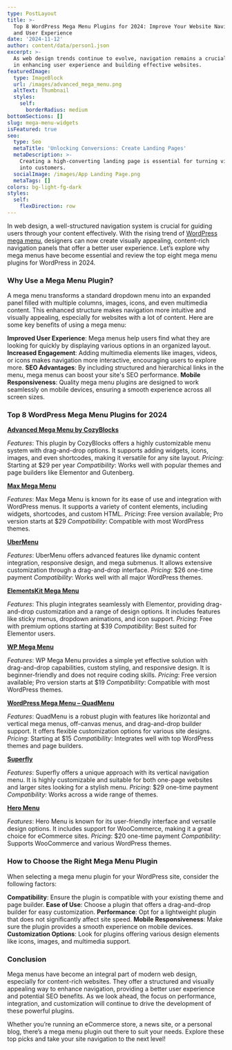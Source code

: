 ```yaml
---
type: PostLayout
title: >-
  Top 8 WordPress Mega Menu Plugins for 2024: Improve Your Website Navigation
  and User Experience
date: '2024-11-12'
author: content/data/person1.json
excerpt: >-
  As web design trends continue to evolve, navigation remains a crucial element
  in enhancing user experience and building effective websites. 
featuredImage:
  type: ImageBlock
  url: /images/advanced_mega_menu.png
  altText: Thumbnail
  styles:
    self:
      borderRadius: medium
bottomSections: []
slug: mega-menu-widgets
isFeatured: true
seo:
  type: Seo
  metaTitle: 'Unlocking Conversions: Create Landing Pages'
  metaDescription: >-
    Creating a high-converting landing page is essential for turning visitors
    into customers.
  socialImage: /images/App Landing Page.png
  metaTags: []
colors: bg-light-fg-dark
styles:
  self:
    flexDirection: row
---
```

In web design, a well-structured navigation system is crucial for guiding users through your content effectively. With the rising trend of [WordPress mega menu](https://cozythemes.com/blog/wordpress-mega-menu/), designers can now create visually appealing, content-rich navigation panels that offer a better user experience. Let’s explore why mega menus have become essential and review the top eight mega menu plugins for WordPress in 2024.

### Why Use a Mega Menu Plugin?

A mega menu transforms a standard dropdown menu into an expanded panel filled with multiple columns, images, icons, and even multimedia content. This enhanced structure makes navigation more intuitive and visually appealing, especially for websites with a lot of content. Here are some key benefits of using a mega menu:

**Improved User Experience**: Mega menus help users find what they are looking for quickly by displaying various options in an organized layout.
**Increased Engagement**: Adding multimedia elements like images, videos, or icons makes navigation more interactive, encouraging users to explore more.
**SEO Advantages**: By including structured and hierarchical links in the menu, mega menus can boost your site's SEO performance.
**Mobile Responsiveness**: Quality mega menu plugins are designed to work seamlessly on mobile devices, ensuring a smooth experience across all screen sizes.

### Top 8 WordPress Mega Menu Plugins for 2024

[**Advanced Mega Menu by CozyBlocks**](https://cozythemes.com/cozy-addons)

*Features*: This plugin by CozyBlocks offers a highly customizable menu system with drag-and-drop options. It supports adding widgets, icons, images, and even shortcodes, making it versatile for any site layout.
*Pricing*: Starting at $29 per year
*Compatibility*: Works well with popular themes and page builders like Elementor and Gutenberg.

[**Max Mega Menu**](https://wordpress.org/plugins/megamenu/)

*Features*: Max Mega Menu is known for its ease of use and integration with WordPress menus. It supports a variety of content elements, including widgets, shortcodes, and custom HTML.
*Pricing*: Free version available; Pro version starts at $29
*Compatibility*: Compatible with most WordPress themes.

[**UberMenu**](https://codecanyon.net/item/ubermenu-wordpress-mega-menu-plugin/154703?irgwc=1\&clickid=Ut-TbWWzgxyKTv-2KrQcXQDyUkCTov21q0MCws0\&iradid=275988\&irpid=1230622\&iradtype=ONLINE_TRACKING_LINK\&irmptype=mediapartner\&mp_value1=\&utm_campaign=af_impact_radius_1230622\&utm_medium=affiliate\&utm_source=impact_radius)

*Features*: UberMenu offers advanced features like dynamic content integration, responsive design, and mega submenus. It allows extensive customization through a drag-and-drop interface.
*Pricing*: $26 one-time payment
*Compatibility*: Works well with all major WordPress themes.

[**ElementsKit Mega Menu**](https://wordpress.org/plugins/elementskit-lite/)

*Features*: This plugin integrates seamlessly with Elementor, providing drag-and-drop customization and a range of design options. It includes features like sticky menus, dropdown animations, and icon support.
*Pricing*: Free with premium options starting at $39
*Compatibility*: Best suited for Elementor users.

[**WP Mega Menu**](https://mythemeshop.com/plugins/wp-mega-menu/)

*Features*: WP Mega Menu provides a simple yet effective solution with drag-and-drop capabilities, custom styling, and responsive design. It is beginner-friendly and does not require coding skills.
*Pricing*: Free version available; Pro version starts at $19
*Compatibility*: Compatible with most WordPress themes.

[**WordPress Mega Menu – QuadMenu**](https://wordpress.org/plugins/quadmenu/)

*Features*: QuadMenu is a robust plugin with features like horizontal and vertical mega menus, off-canvas menus, and drag-and-drop builder support. It offers flexible customization options for various site designs.
*Pricing*: Starting at $15
*Compatibility*: Integrates well with top WordPress themes and page builders.

[**Superfly**](https://codecanyon.net/item/superfly-responsive-wordpress-menu-plugin/8012790?srsltid=AfmBOoqJ2XNWw1ubD6XZD4HylElWTt3gg5B7OdzKhqylFQ1cgwCQGk15)

*Features*: Superfly offers a unique approach with its vertical navigation menu. It is highly customizable and suitable for both one-page websites and larger sites looking for a stylish menu.
*Pricing*: $29 one-time payment
*Compatibility*: Works across a wide range of themes.

[**Hero Menu**](https://plugins.heroplugins.com/demo/menu/)

*Features*: Hero Menu is known for its user-friendly interface and versatile design options. It includes support for WooCommerce, making it a great choice for eCommerce sites.
*Pricing*: $20 one-time payment
*Compatibility*: Supports WooCommerce and various WordPress themes.

### How to Choose the Right Mega Menu Plugin

When selecting a mega menu plugin for your WordPress site, consider the following factors:

**Compatibility**: Ensure the plugin is compatible with your existing theme and page builder.
**Ease of Use**: Choose a plugin that offers a drag-and-drop builder for easy customization.
**Performance**: Opt for a lightweight plugin that does not significantly affect site speed.
**Mobile Responsiveness**: Make sure the plugin provides a smooth experience on mobile devices.
**Customization Options**: Look for plugins offering various design elements like icons, images, and multimedia support.

### Conclusion

Mega menus have become an integral part of modern web design, especially for content-rich websites. They offer a structured and visually appealing way to enhance navigation, providing a better user experience and potential SEO benefits. As we look ahead, the focus on performance, integration, and customization will continue to drive the development of these powerful plugins.

Whether you’re running an eCommerce store, a news site, or a personal blog, there’s a mega menu plugin out there to suit your needs. Explore these top picks and take your site navigation to the next level!



